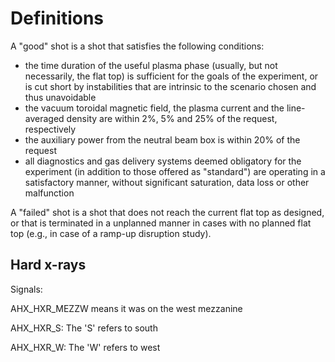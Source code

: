 # Definitions

A "good" shot is a shot that satisfies the following conditions:

- the time duration of the useful plasma phase (usually, but not necessarily, the flat top) is sufficient for the goals of the experiment, or is cut short by instabilities that are intrinsic to the scenario chosen and thus unavoidable
- the vacuum toroidal magnetic field, the plasma current and the line-averaged density are within 2%, 5% and 25% of the request, respectively
- the auxiliary power from the neutral beam box is within 20% of the request
- all diagnostics and gas delivery systems deemed obligatory for the experiment (in addition to those offered as "standard") are operating in a satisfactory manner, without significant saturation, data loss or other malfunction

A "failed" shot is a shot that does not reach the current flat top as designed, or that is terminated in a unplanned manner in cases with no planned flat top (e.g., in case of a ramp-up disruption study).

## Hard x-rays

Signals:

AHX_HXR_MEZZW means it was on the west mezzanine

AHX_HXR_S: The 'S' refers to south

AHX_HXR_W: The 'W' refers to west
